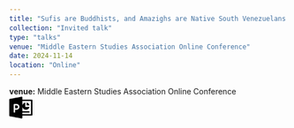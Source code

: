 ```yaml
---
title: "Sufis are Buddhists, and Amazighs are Native South Venezuelans: LLMs and the Arab world."
collection: "Invited talk"
type: "talks"
venue: "Middle Eastern Studies Association Online Conference"
date: 2024-11-14
location: "Online"
---
```

<b>venue:</b> Middle Eastern Studies Association Online Conference <br>
<a href="/files/talks/2024/MESA_talk.pdf"><img src="/images/ppt_symbol.png" alt="Link to PPT" style="width:42px;height:42px;"></a>&nbsp;&nbsp;
